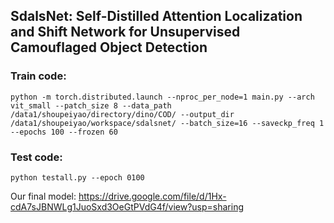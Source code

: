 ## SdalsNet: Self-Distilled Attention Localization and Shift Network for Unsupervised Camouflaged Object Detection



### Train code:

```
python -m torch.distributed.launch --nproc_per_node=1 main.py --arch vit_small --patch_size 8 --data_path /data1/shoupeiyao/directory/dino/COD/ --output_dir /data1/shoupeiyao/workspace/sdalsnet/ --batch_size=16 --saveckp_freq 1 --epochs 100 --frozen 60
```

### Test  code:

```
python testall.py --epoch 0100
```

Our final model: https://drive.google.com/file/d/1Hx-cdA7sJBNWLg1JuoSxd3OeGtPVdG4f/view?usp=sharing

